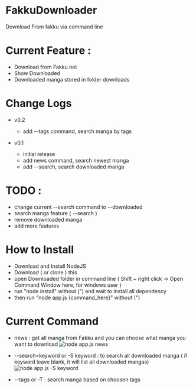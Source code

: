 FakkuDownloader
===============

Download From fakku via command line

# Current Feature :
 - Download from Fakku.net
 - Show Downloaded
 - Downloaded manga stored in folder downloads

# Change Logs
 - v0.2
   - add --tags command, search manga by tags
 
 - v0.1
   - initial release
   - add news command, search newest manga
   - add --search, search downloaded manga

# TODO :
 - change current --search command to --downloaded
 - search manga feature ( --search )
 - remove downloaded manga
 - add more features
 
# How to Install
 - Download and Install NodeJS
 - Download ( or clone ) this 
 - open Downloaded folder in command line ( Shift + right click -> Open Command Window here, for windows user )
 - run "node install" without (") and wait to install all dependency
 - then run "node app.js {command_here}" without (")
 
# Current Command
 - news : get all manga from Fakku and you can choose what manga you want to download
   ![node app.js news](http://fat.gfycat.com/GenerousWelcomeEarthworm.gif)
 
 - --search=keyword or -S keyword : to search all downloaded manga ( if keyword leave blank, it will list all downloaded mangas)
   ![node app.js -S keyword](http://zippy.gfycat.com/ShortCreepyGoat.gif)

 - --tags or -T : search manga based on choosen tags
